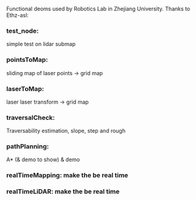 Functional deoms used by Robotics Lab in Zhejiang University.
Thanks to Ethz-asl: 

### test_node:			
simple test on lidar submap
### pointsToMap:		
sliding map of laser points -> grid map
### laserToMap:			
laser laser transform -> grid map
### traversalCheck:		
Traversability estimation, slope, step and rough
### pathPlanning:       
A* (& demo to show) 
& demo
### realTimeMapping:	make the <pointsToMap> be real time
### realTimeLiDAR:		make the <laserToMap> be real time
